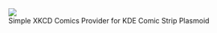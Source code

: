 <img src="https://media0.giphy.com/media/v1.Y2lkPTc5MGI3NjExMHE3Y3Fxd2lsa24xbGt0NG5scHNvaGhiZXFwdHNhOWF2eWZqMGtsbyZlcD12MV9pbnRlcm5hbF9naWZfYnlfaWQmY3Q9Zw/xTk9ZE94CfWTe2fzMI/giphy.webp" />

<br />
Simple XKCD Comics Provider for KDE Comic Strip Plasmoid
